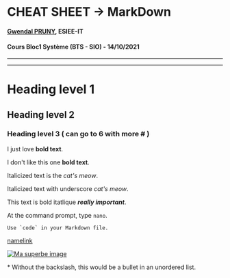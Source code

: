 # CHEAT SHEET -> MarkDown
#### [Gwendal PRUNY](mailto:gwendal.pruny@gmail.com), ESIEE-IT
#### Cours Bloc1 Système (BTS - SIO) - 14/10/2021


-----------------------------------------------------------------------------
-----------------------------------------------------------------------------


# Heading level 1	

## Heading level 2	

### Heading level 3	( can go to 6 with more # )

I just love **bold text**.	

I don't like this one __bold text__.	

Italicized text is the *cat's meow*.

Italicized text with underscore _cat's meow_.

This text is bold itatlique ***really important***.

At the command prompt, type `nano`.

``Use `code` in your Markdown file.``

[namelink](link)

[![Ma superbe image](/assets/images/ "IMAGE")](LINK)

\* Without the backslash, this would be a bullet in an unordered list.

